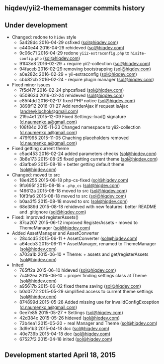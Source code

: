 hiqdev/yii2-thememanager commits history
----------------------------------------

## Under development

- Changed: redone to `hidev` style
    - 5a428dc 2016-04-29 csfixed (sol@hiqdev.com)
    - c440e44 2016-04-29 rehideved (sol@hiqdev.com)
    - 9c06c71 2016-04-29 redone `yii2-extraconfig.php` to `hisite-config.php` (sol@hiqdev.com)
    - 91f43e8 2016-02-29 + require yii2-collection (sol@hiqdev.com)
    - 94faceb 2016-02-29 removing bootstrapping (sol@hiqdev.com)
    - a0e282c 2016-02-29 + yii-extraconfig (sol@hiqdev.com)
    - cbb82cb 2016-02-24 - require plugin manager (sol@hiqdev.com)
- Fixed minor issues
    - 7f5d47f 2016-02-24 phpcsfixed (sol@hiqdev.com)
    - 650863d 2016-02-24 rehideved (sol@hiqdev.com)
    - c85f4dd 2016-02-17 fixed PHP notice (sol@hiqdev.com)
    - 3898f12 2016-01-27 Add renderAjax if request isAjax (andreyklochok@gmail.com)
    - 219c4e1 2015-12-09 Fixed Settings::load() signature (d.naumenko.a@gmail.com)
    - 108f84d 2015-11-23 Changed namespace to yii2-collection (d.naumenko.a@gmail.com)
    - 479f995 2015-11-05 Chaching placeholders removed (d.naumenko.a@gmail.com)
- Fixed getting current theme
    - c5ad453 2016-02-24 added parameters checks (sol@hiqdev.com)
    - 3b8e173 2015-08-25 fixed getting current theme (sol@hiqdev.com)
    - d3afbe9 2015-08-18 + better getting default theme (sol@hiqdev.com)
- Changed: moved to src
    - 18e4255 2015-08-18 php-cs-fixed (sol@hiqdev.com)
    - 9fc695f 2015-08-18 + `.php_cs` (sol@hiqdev.com)
    - f46612a 2015-08-18 moved to src (sol@hiqdev.com)
    - 10f3fa6 2015-08-18 moved to src (sol@hiqdev.com)
    - b0aa3f5 2015-08-18 moved to src (sol@hiqdev.com)
    - 68e389d 2015-08-18 rehideved with new features: better README and .gitignore (sol@hiqdev.com)
- Fixed: improved registerAssets()
    - 87ca207 2015-06-12 improved RegisterAssets - moved to ThemeManager (sol@hiqdev.com)
- Added AssetManager and AssetConverter
    - 28c4cd5 2015-06-11 + AssetConverter (sol@hiqdev.com)
    - a64ccb3 2015-06-11 + AssetManager, renamed to ThemeManager (sol@hiqdev.com)
    - a703a1b 2015-06-10 * Theme: + assets and get/registerAssets (sol@hiqdev.com)
- Inited
    - 765ff2a 2015-06-10 hideved (sol@hiqdev.com)
    - 7c492ea 2015-06-10 + proper finding settings class at Theme (sol@hiqdev.com)
    - a95617b 2015-06-02 fixed theme saving (sol@hiqdev.com)
    - b0d0772 2015-05-29 simplified access to current theme settings (sol@hiqdev.com)
    - 874899d 2015-05-28 Added missing use for InvalidConfigException (d.naumenko.a@gmail.com)
    - 0ee7e85 2015-05-27 + Settings (sol@hiqdev.com)
    - 42d384c 2015-05-26 hideved (sol@hiqdev.com)
    - 73b4ea1 2015-05-20 + real Manager and Theme (sol@hiqdev.com)
    - 3d9e1b3 2015-04-18 doc (sol@hiqdev.com)
    - 40e739b 2015-04-18 doc (sol@hiqdev.com)
    - 67527f2 2015-04-18 inited (sol@hiqdev.com)

## Development started April 18, 2015

